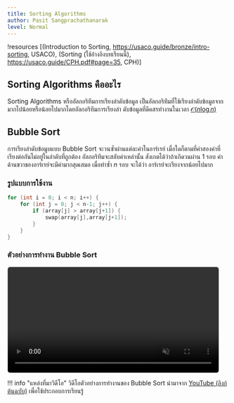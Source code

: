 ```yaml
---
title: Sorting Algorithms
author: Pasit Sangprachathanarak
level: Normal
---
```


!resources [(Introduction to Sorting, https://usaco.guide/bronze/intro-sorting, USACO), (Sorting (ใช้อ้างอิงบทเรียนนี้), https://usaco.guide/CPH.pdf#page=35, CPH)]

## Sorting Algorithms คืออะไร

Sorting Algorithms หรืออัลกอริทึมการเรียงลำดับข้อมูล
เป็นอัลกอริทึมที่ใช้เรียงลำดับข้อมูลจากมากไปน้อยหรือน้อยไปมากโดยอัลกอริทึมการเรียงลำ
ดับข้อมูลที่ดีคสรทำงานในเวลา [$\mathcal{O}(n\log n)$](complexity.md)

## Bubble Sort

การเรียงลำดับข้อมูบแบบ Bubble Sort จะวนซ้ำผ่านแต่ละค่าในอาร์เรย์ เมื่อใดก็ตามที่ค่าสองค่าที่เรียงต่อกันไม่อยู่ในลำดับที่ถูกต้อง  อัลกอริทึมจะสลับค่าเหล่านั้น สังเกตได้ว่าถ้าเกิดวนผ่าน 1 รอบ ค่าด้านขวาของอาร์เรย์จะมีค่ามากสุดเสมอ
เมื่อทำซ้ำ $n$ รอบ จะได้ว่า อาร์เรย์จะเรียงจากน้อยไปมาก

### รูปแบบการใช้งาน

```cpp
for (int i = 0; i < n; i++) {
    for (int j = 0; j < n-1; j++) {
        if (array[j] > array[j+1]) {
            swap(array[j],array[j+1]);
        }
    }
}
```

### ตัวอย่างการทำงาน Bubble Sort

<div style="margin: 1em 0;">
    <video controls muted loop style="max-width:480px; width:100%; border:1px solid #ccc; border-radius:6px;">
        <source src="../../assets/bubble-sort.mp4" type="video/mp4" />
    เบราว์เซอร์ของคุณไม่รองรับการเล่นวิดีโอนี้
    </video>
</div>

!!! info "แหล่งที่มาวิดีโอ"
    วิดีโอตัวอย่างการทำงานของ Bubble Sort นำมาจาก [YouTube (ลิงก์ต้นฉบับ)](https://www.youtube.com/watch?v=0BkoXZBbhfU) เพื่อใช้ประกอบการเรียนรู้
